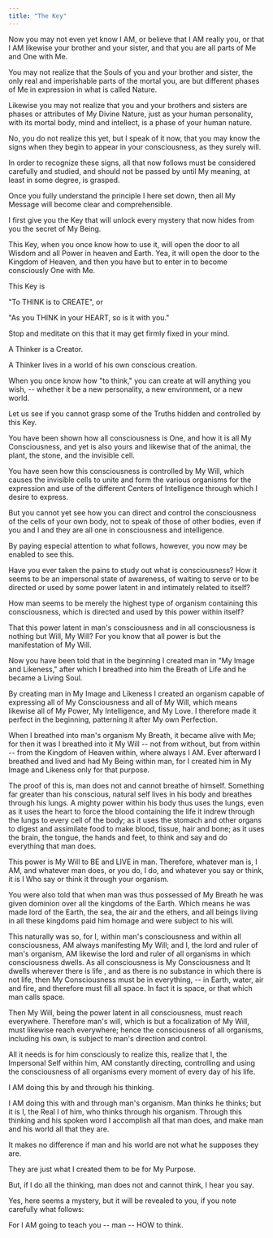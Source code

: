 ```yaml
---
title: "The Key"
---
```

Now you may not even yet know I AM, or believe that I AM really you,
or that I AM likewise your brother and your sister, and that you are
all parts of Me and One with Me.

You may not realize that the Souls of you and your brother and sister,
the only real and imperishable parts of the mortal you, are but
different phases of Me in expression in what is called Nature.

Likewise you may not realize that you and your brothers and sisters
are phases or attributes of My Divine Nature, just as your human
personality, with its mortal body, mind and intellect, is a phase of
your human nature.

No, you do not realize this yet, but I speak of it now, that you may
know the signs when they begin to appear in your consciousness, as
they surely will.

In order to recognize these signs, all that now follows must be
considered carefully and studied, and should not be passed by until My
meaning, at least in some degree, is grasped.

Once you fully understand the principle I here set down, then all My
Message will become clear and comprehensible.

I first give you the Key that will unlock every mystery that now hides
from you the secret of My Being.

This Key, when you once know how to use it, will open the door to all
Wisdom and all Power in heaven and Earth. Yea, it will open the door to
the Kingdom of Heaven, and then you have but to enter in to become
consciously One with Me.

This Key is

"To THINK is to CREATE", or

"As you THINK in your HEART, so is it with you."

Stop and meditate on this that it may get firmly fixed in your mind.

A Thinker is a Creator.

A Thinker lives in a world of his own conscious creation.

When you once know how "to think," you can create at will anything you
wish, -- whether it be a new personality, a new environment, or a new
world.

Let us see if you cannot grasp some of the Truths hidden and
controlled by this Key.

You have been shown how all consciousness is One, and how it is all My
Consciousness, and yet is also yours and likewise that of the animal,
the plant, the stone, and the invisible cell.

You have seen how this consciousness is controlled by My Will, which
causes the invisible cells to unite and form the various organisms for
the expression and use of the different Centers of Intelligence
through which I desire to express.

But you cannot yet see how you can direct and control the consciousness
of the cells of your own body, not to speak of those of other bodies,
even if you and I and they are all one in consciousness and
intelligence.

By paying especial attention to what follows, however, you now may be
enabled to see this.

Have you ever taken the pains to study out what is consciousness? How
it seems to be an impersonal state of awareness, of waiting to serve
or to be directed or used by some power latent in and intimately
related to itself?

How man seems to be merely the highest type of organism containing
this consciousness, which is directed and used by this power within
itself?

That this power latent in man's consciousness and in all consciousness
is nothing but Will, My Will? For you know that all power is but the
manifestation of My Will.

Now you have been told that in the beginning I created man in "My
Image and Likeness," after which I breathed into him the Breath of
Life and he became a Living Soul.

By creating man in My Image and Likeness I created an organism capable
of expressing all of My Consciousness and all of My Will, which means
likewise all of My Power, My Intelligence, and My Love. I therefore
made it perfect in the beginning, patterning it after My own
Perfection.

When I breathed into man's organism My Breath, it became alive with
Me; for then it was I breathed into it My Will -- not from without,
but from within -- from the Kingdom of Heaven within, where always I
AM. Ever afterward I breathed and lived and had My Being within man,
for I created him in My Image and Likeness only for that purpose.

The proof of this is, man does not and cannot breathe of himself.
Something far greater than his conscious, natural self lives in his
body and breathes through his lungs. A mighty power within his body
thus uses the lungs, even as it uses the heart to force the blood
containing the life it indrew through the lungs to every cell of the
body; as it uses the stomach and other organs to digest and assimilate
food to make blood, tissue, hair and bone; as it uses the brain, the
tongue, the hands and feet, to think and say and do everything that
man does.

This power is My Will to BE and LIVE in man. Therefore, whatever man is,
I AM, and whatever man does, or you do, I do, and whatever you say or
think, it is I Who say or think it through your organism.

You were also told that when man was thus possessed of My Breath he was
given dominion over all the kingdoms of the Earth. Which means he was
made lord of the Earth, the sea, the air and the ethers, and all beings
living in all these kingdoms paid him homage and were subject to his
will.

This naturally was so, for I, within man's consciousness and within
all consciousness, AM always manifesting My Will; and I, the lord and
ruler of man's organism, AM likewise the lord and ruler of all
organisms in which consciousness dwells. As all consciousness is My
Consciousness and It dwells wherever there is life , and as there is
no substance in which there is not life, then My Consciousness must be
in everything, -- in Earth, water, air and fire, and therefore must
fill all space. In fact it is space, or that which man calls space.

Then My Will, being the power latent in all consciousness, must reach
everywhere. Therefore man's will, which is but a focalization of My
Will, must likewise reach everywhere; hence the consciousness of all
organisms, including his own, is subject to man's direction and
control.

All it needs is for him consciously to realize this, realize that I, the
Impersonal Self within him, AM constantly directing, controlling and
using the consciousness of all organisms every moment of every day of
his life.

I AM doing this by and through his thinking.

I AM doing this with and through man's organism. Man thinks he thinks;
but it is I, the Real I of him, who thinks through his organism.
Through this thinking and his spoken word I accomplish all that man
does, and make man and his world all that they are.

It makes no difference if man and his world are not what he supposes
they are.

They are just what I created them to be for My Purpose.

But, if I do all the thinking, man does not and cannot think, I hear
you say.

Yes, here seems a mystery, but it will be revealed to you, if you note
carefully what follows:

For I AM going to teach you -- man -- HOW to think.

